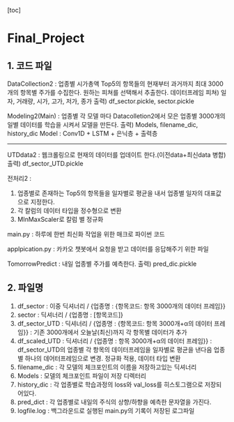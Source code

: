 [toc]

# Final_Project

## 1. 코드 파일

DataCollection2 : 업종별 시가총액 Top5의 항목들의 현재부터 과거까지 최대 3000개의 항목별 주가를 수집한다. 원하는 피쳐를 선택해서 추출한다.
데이터프레임 피쳐) 일자, 거래량, 시가, 고가, 저가, 종가
출력) df_sector.pickle, sector.pickle

Modeling2(Main) : 업종별 각 모델 마다 Datacolletion2에서 모은 업종별 3000개의 일별 데이터를 학습을 시켜서 모델을 만든다.
출력) Models, filename_dic, history_dic 
Model : Conv1D + LSTM + 은닉층 + 출력층



---

UTDdata2 : 웹크롤링으로 현재의 데이터를 업데이트 한다.(이전data+최신data 병합)
출력) df_sector_UTD.pickle

전처리2 : 
1. 업종별로 존재하는 Top5의 항목들을 일자별로 평균을 내서 업종별 일자의 대표값으로 지정한다.
2. 각 칼럼의 데이터 타입을 정수형으로 변환
3. MInMaxScaler로 칼럼 별 정규화

main.py : 하루에 한번 최신화 작업을 위한 매크로 파이썬 코드

applpication.py : 카카오 챗봇에서 요청을 받고 데이터를 응답해주기 위한 파일



TomorrowPredict : 내일 업종별 주가를 예측한다.
출력) pred_dic.pickle

## 2. 파일명

1. df_sector : 이중 딕셔너리 /  {업종명 : {항목코드: 항목 3000개의 데이터 프레임}} 
2. sector : 딕셔너리 / {업종명 : [항목코드]} 
3. df_sector_UTD : 딕셔너리 / {업종명 : {항목코드: 항목 3000개+α의 데이터 프레임}}  : 기존 3000개에서 오늘날(최신)까지 각 항목별 데이터가 추가
4. df_scaled_UTD : 딕셔너리  / {업종명 :  항목 3000개+α의 데이터 프레임}}  : df_sector_UTD의 업종별 각 항목의 데이터프레임을 일자별로 평균을 낸다음 업종별 하나의 데어터프레임으로 변경. 정규화 적용, 데이터 타입 변환
5. filename_dic : 각 모델의 체크포인트의 이름을 저장하고있는 딕셔너리
6. Models : 모델의 체크포인트 파일이 저장 디렉터리
7. history_dic : 각 업종별로 학습과정의 loss와 val_loss를 히스토그램으로 저장되어있다.
8. pred_dict : 각 업종별로 내일의 주식의 상향/하향을 예측한 문자열을 가진다.
9. logfile.log : 백그라운드로 실행된 main.py의 기록이 저장된 로그파일
